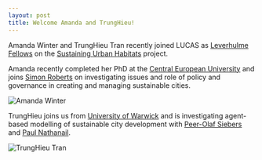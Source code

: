 ```yaml
---
layout: post
title: Welcome Amanda and TrungHieu!
---
```


Amanda Winter and TrungHieu Tran recently joined LUCAS as [Leverhulme Fellows](http://www.nottingham.ac.uk/research/groups/lucas/people/research-fellows.aspx) on the [Sustaining Urban Habitats](http://www.nottingham.ac.uk/research/groups/lucas/research/sustaining-urban-habitats-an-interdisciplinary-approach.aspx) project.

Amanda recently completed her PhD at the [Central European University](https://www.ceu.edu) and joins [Simon Roberts](http://www.nottingham.ac.uk/sociology/people/simon.roberts) on investigating issues and role of policy and governance in creating and managing sustainable cities.

![Amanda Winter](http://www.nottingham.ac.uk/Research/Groups/lucas/People/staff-images/amanda-winter.jpg "Amanda Winter - Research Fellow")

TrungHieu joins us from [University of Warwick](http://www.warwick.ac.uk) and is investigating agent-based modelling of sustainable city development with [Peer-Olaf Siebers](http://www.nottingham.ac.uk/computerscience/people/peer-olaf.siebers) and [Paul Nathanail](http://www.nottingham.ac.uk/geography/people/paul.nathanail). 

![TrungHieu Tran](http://www.nottingham.ac.uk/Research/Groups/lucas/People/staff-images/trunghieu-tran.jpg "TrungHieu Tran - Research Fellow")

